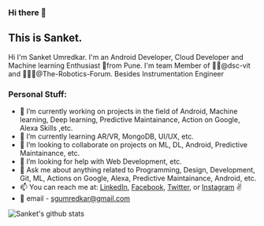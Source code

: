 ### Hi there 👋

## This is Sanket.
Hi I'm Sanket Umredkar. I'm an Android Developer, Cloud Developer and Machine learning Enthusiast 🏡from Pune. I'm team Member of 👨‍💻@dsc-vit and 👨🏽‍💼@The-Robotics-Forum. Besides Instrumentation Engineer

### Personal Stuff:

- 🔭 I’m currently working on projects in the field of Android, Machine learning, Deep learning, Predictive Maintainance, Action on Google, Alexa Skills ,etc.
- 🌱 I’m currently learning AR/VR, MongoDB, UI/UX, etc.
- 👯 I’m looking to collaborate on projects on ML, DL, Android, Predictive Maintainance, etc.
- 🤔 I’m looking for help with Web Development, etc.
- 💬 Ask me about anything related to Programming, Design, Development, Git, ML, Actions on Google, Alexa, Predictive Maintainance, Android, etc.
- 📫 You can reach me at: [LinkedIn](https://www.linkedin.com/in/sanket-umredkar-419443174/), [Facebook](https://www.facebook.com/sanket.umredkar.3/), [Twitter](https://twitter.com/sanket_umredkar), or [Instagram](https://www.instagram.com/the.programmer_boy/) ✌
- 📧 email - sgumredkar@gmail.com

![Sanket's github stats](https://github-readme-stats.vercel.app/api?username=sanky2501&show_icons=true&hide_border=true)

